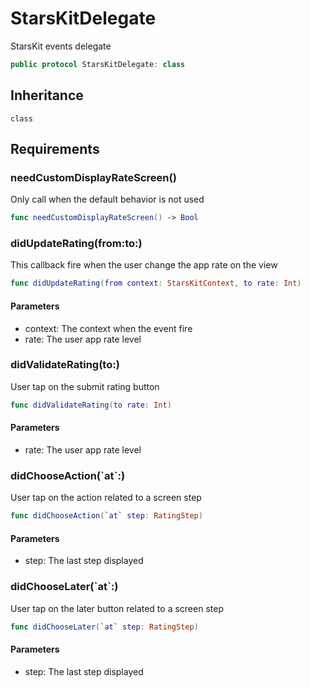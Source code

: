 # StarsKitDelegate

StarsKit events delegate

``` swift
public protocol StarsKitDelegate: class 
```

## Inheritance

`class`

## Requirements

### needCustomDisplayRateScreen()

Only call when the default behavior is not used

``` swift
func needCustomDisplayRateScreen() -> Bool
```

### didUpdateRating(from:​to:​)

This callback fire when the user change the app rate on the view

``` swift
func didUpdateRating(from context: StarsKitContext, to rate: Int)
```

#### Parameters

  - context: The context when the event fire
  - rate: The user app rate level

### didValidateRating(to:​)

User tap on the submit rating button

``` swift
func didValidateRating(to rate: Int)
```

#### Parameters

  - rate: The user app rate level

### didChooseAction(\`at\`:​)

User tap on the action related to a screen step

``` swift
func didChooseAction(`at` step: RatingStep)
```

#### Parameters

  - step: The last step displayed

### didChooseLater(\`at\`:​)

User tap on the later button related to a screen step

``` swift
func didChooseLater(`at` step: RatingStep)
```

#### Parameters

  - step: The last step displayed
